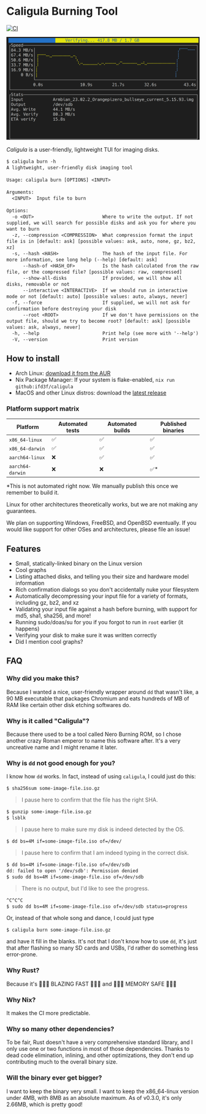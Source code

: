# Caligula Burning Tool

[![CI](https://github.com/ifd3f/caligula/actions/workflows/ci.yml/badge.svg)](https://github.com/ifd3f/caligula/actions/workflows/ci.yml)

![Screenshot of the Caligula TUI verifying a disk.](./images/verifying.png)

_Caligula_ is a user-friendly, lightweight TUI for imaging disks.

```
$ caligula burn -h
A lightweight, user-friendly disk imaging tool

Usage: caligula burn [OPTIONS] <INPUT>

Arguments:
  <INPUT>  Input file to burn

Options:
  -o <OUT>                         Where to write the output. If not supplied, we will search for possible disks and ask you for where you want to burn
  -z, --compression <COMPRESSION>  What compression format the input file is in [default: ask] [possible values: ask, auto, none, gz, bz2, xz]
  -s, --hash <HASH>                The hash of the input file. For more information, see long help (--help) [default: ask]
      --hash-of <HASH_OF>          Is the hash calculated from the raw file, or the compressed file? [possible values: raw, compressed]
      --show-all-disks             If provided, we will show all disks, removable or not
      --interactive <INTERACTIVE>  If we should run in interactive mode or not [default: auto] [possible values: auto, always, never]
  -f, --force                      If supplied, we will not ask for confirmation before destroying your disk
      --root <ROOT>                If we don't have permissions on the output file, should we try to become root? [default: ask] [possible values: ask, always, never]
  -h, --help                       Print help (see more with '--help')
  -V, --version                    Print version
```

## How to install

- Arch Linux: [download it from the AUR](https://aur.archlinux.org/packages/caligula-bin)
- Nix Package Manager: If your system is flake-enabled, `nix run github:ifd3f/caligula`
- MacOS and other Linux distros: download the [latest release](https://github.com/ifd3f/caligula/releases/latest)

### Platform support matrix

| Platform         | Automated tests | Automated builds | Published binaries |
|------------------|-----------------|------------------|--------------------|
| `x86_64-linux`   | ✅               | ✅                | ✅                  |
| `x86_64-darwin`  | ✅               | ✅                | ✅                  |
| `aarch64-linux`  | ❌               | ✅                | ✅                  |
| `aarch64-darwin` | ❌               | ❌                | ✅*                 |

*This is not automated right now. We manually publish this once we remember to build it.

Linux for other architectures theoretically works, but we are not making any guarantees.

We plan on supporting Windows, FreeBSD, and OpenBSD eventually. If you would like support for other OSes and architectures, please file an issue!

## Features

- Small, statically-linked binary on the Linux version
- Cool graphs
- Listing attached disks, and telling you their size and hardware model information
- Rich confirmation dialogs so you don't accidentally nuke your filesystem
- Automatically decompressing your input file for a variety of formats, including gz, bz2, and xz
- Validating your input file against a hash before burning, with support for md5, sha1, sha256, and more!
- Running sudo/doas/su for you if you forgot to run in `root` earlier (it happens)
- Verifying your disk to make sure it was written correctly
- Did I mention cool graphs?

## FAQ

### Why did you make this?

Because I wanted a nice, user-friendly wrapper around `dd` that wasn't like, a 90 MB executable that packages Chromium and eats hundreds of MB of RAM like certain other disk etching softwares do.

### Why is it called "Caligula"?

Because there used to be a tool called Nero Burning ROM, so I chose another crazy Roman emperor to name this software after. It's a very uncreative name and I might rename it later.

### Why is `dd` not good enough for you?

I know how `dd` works. In fact, instead of using `caligula`, I could just do this:

```
$ sha256sum some-image-file.iso.gz
```
> I pause here to confirm that the file has the right SHA.
```
$ gunzip some-image-file.iso.gz
$ lsblk
```
> I pause here to make sure my disk is indeed detected by the OS.
```
$ dd bs=4M if=some-image-file.iso of=/dev/
```
> I pause here to confirm that I am indeed typing in the correct disk.
```
$ dd bs=4M if=some-image-file.iso of=/dev/sdb
dd: failed to open '/dev/sdb': Permission denied
$ sudo dd bs=4M if=some-image-file.iso of=/dev/sdb
```
> There is no output, but I'd like to see the progress.
```
^C^C^C
$ sudo dd bs=4M if=some-image-file.iso of=/dev/sdb status=progress
```

Or, instead of that whole song and dance, I could just type

```
$ caligula burn some-image-file.iso.gz
```

and have it fill in the blanks. It's not that I don't know how to use `dd`, it's just that after flashing so many SD cards and USBs, I'd rather do something less error-prone.

### Why Rust?

Because it's 🚀🚀🚀 BLAZING FAST 🚀🚀🚀 and 💾💾💾 MEMORY SAFE 💾💾💾

### Why Nix?

It makes the CI more predictable.

### Why so many other dependencies?

To be fair, Rust doesn't have a very comprehensive standard library, and I only use one or two functions in most of those dependencies. Thanks to dead code elimination, inlining, and other optimizations, they don't end up contributing much to the overall binary size.

### Will the binary ever get bigger?

I want to keep the binary very small. I want to keep the x86_64-linux version under 4MB, with 8MB as an absolute maximum. As of v0.3.0, it's only 2.66MB, which is pretty good!
